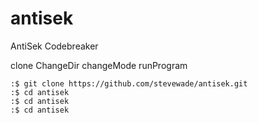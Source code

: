 # antisek
AntiSek Codebreaker

clone
ChangeDir
changeMode
runProgram

```console
:$ git clone https://github.com/stevewade/antisek.git
:$ cd antisek
:$ cd antisek
:$ cd antisek
```
